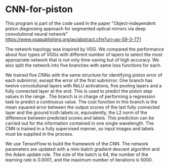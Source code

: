 # CNN-for-piston

This program is part of the code used in the paper "Object-independent piston diagnosing approach for segmented optical mirrors via deep convolutional neural network" https://www.osapublishing.org/ao/abstract.cfm?uri=ao-59-3-771

The network topology was inspired by VGG. We compared the performance about four types of VGGs with different number of layers to select the most appropriate network that is not only time-saving but of high accuracy. We also split the network into five branches with same loss functions for each.

We trained five CNNs with the same structure for identifying piston error of each submirror, except the error of the first submirror. 
One branch has twelve convolutional layers with ReLU activations, five pooling layers and a fully connected layer at the end. This is used to predict the piston step values in the range . The branch is in charge of performing a regression task to predict a continuous value. The cost function in this branch is the mean squared error between the output scores of the last fully connected layer and the ground truth labels or, equivalently, the L2 norm of the difference between predicted scores and labels. This prediction can be carried out for the information contained in one single wavelength. The CNN is trained in a fully supervised manner, so input images and labels must be supplied in the process.

We use TensorFlow to build the framework of the CNN. The network parameters are updated with a mini-batch gradient descent algorithm and the Adam update rule. The size of the batch is 64, the number of the learning rate is 0.0001, and the maximum number of iterations is 5000.

